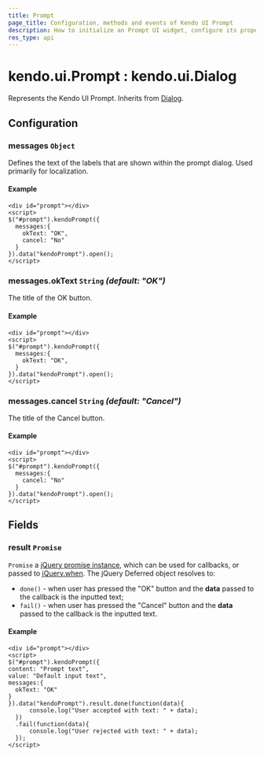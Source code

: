 ```yaml
---
title: Prompt
page_title: Configuration, methods and events of Kendo UI Prompt
description: How to initialize an Prompt UI widget, configure its properties and open it.
res_type: api
---
```


# kendo.ui.Prompt : kendo.ui.Dialog

Represents the Kendo UI Prompt. Inherits from [Dialog](/api/javascript/ui/dialog).

## Configuration

### messages `Object`

Defines the text of the labels that are shown within the prompt dialog. Used primarily for localization.

#### Example

    <div id="prompt"></div>
    <script>
    $("#prompt").kendoPrompt({
      messages:{
        okText: "OK",
        cancel: "No"
      }
    }).data("kendoPrompt").open();
    </script>

### messages.okText `String` *(default: "OK")*

The title of the OK button.

#### Example

    <div id="prompt"></div>
    <script>
    $("#prompt").kendoPrompt({
      messages:{
        okText: "OK",
      }
    }).data("kendoPrompt").open();
    </script>

### messages.cancel `String` *(default: "Cancel")*

The title of the Cancel button.

#### Example

    <div id="prompt"></div>
    <script>
    $("#prompt").kendoPrompt({
      messages:{
        cancel: "No"
      }
    }).data("kendoPrompt").open();
    </script>

## Fields

### result `Promise`

`Promise` a [jQuery promise instance](https://api.jquery.com/Types/#Promise), which can be used for callbacks, or passed to [jQuery.when](https://api.jquery.com/jQuery.when/). The jQuery Deferred object resolves to:

* `done()` - when user has pressed the "OK" button and the **data** passed to the callback is the inputted text;
* `fail()` - when user has pressed the "Cancel" button and the **data** passed to the callback is the inputted text.

#### Example

    <div id="prompt"></div>
    <script>
    $("#prompt").kendoPrompt({
    content: "Prompt text",
    value: "Default input text",
    messages:{
      okText: "OK"
    }
    }).data("kendoPrompt").result.done(function(data){
          console.log("User accepted with text: " + data);
      })
      .fail(function(data){
          console.log("User rejected with text: " + data);
      });
    </script>

